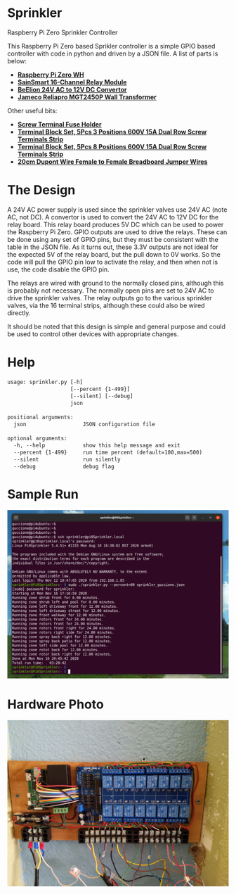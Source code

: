 # Sprinkler
Raspberry Pi Zero Sprinkler Controller

This Raspberry Pi Zero based Sprikler controller is a simple GPIO based controller with code in python and driven by a JSON file.  A list of parts is below:

* [**Raspberry Pi Zero WH**](https://smile.amazon.com/Raspberry-Pi-Zero-WH-Pre-soldered/dp/B07B8MMD3V/)
* [**SainSmart 16-Channel Relay Module**](https://smile.amazon.com/gp/product/B0057OC66U/)
* [**BeElion 24V AC to 12V DC Convertor**](https://smile.amazon.com/gp/product/B01JD6ASF8/)
* [**Jameco Reliapro MGT2450P Wall Transformer**](https://smile.amazon.com/gp/product/B01N3ALUBS/)

Other useful bits:

* [**Screw Terminal Fuse Holder**](https://smile.amazon.com/gp/product/B072YLL65L/)
* [**Terminal Block Set, 5Pcs 3 Positions 600V 15A Dual Row Screw Terminals Strip**](https://smile.amazon.com/gp/product/B07Y21YYVD/)
* [**Terminal Block Set, 5Pcs 8 Positions 600V 15A Dual Row Screw Terminals Strip**](https://smile.amazon.com/gp/product/B07Y21HB4G/)
* [**20cm Dupont Wire Female to Female Breadboard Jumper Wires**](https://smile.amazon.com/gp/product/B07GCY6CH7/)

# The Design

A 24V AC power supply is used since the sprinkler valves use 24V AC (note AC, not DC).  A convertor is used to convert the 24V AC to 12V DC for the relay board.  This relay board produces 5V DC which can be used to power the Raspberry Pi Zero. GPIO outputs are used to drive the relays.  These can be done using any set of GPIO pins, but they must be consistent with the table in the JSON file.  As it turns out, these 3.3V outputs are not ideal for the expected 5V of the relay board, but the pull down to 0V works.  So the code will pull the GPIO pin low to activate the relay, and then when not is use, the code disable the GPIO pin.

The relays are wired with ground to the normally closed pins, although this is probably not necessary. The normally open pins are set to 24V AC to drive the sprinkler valves.  The relay outputs go to the various sprinkler valves, via the 16 terminal strips, although these could also be wired directly.

It should be noted that this design is simple and general purpose and could be used to control other devices with appropriate changes.

# Help
```
usage: sprinkler.py [-h]
                    [--percent {1-499}]
                    [--silent] [--debug]
                    json

positional arguments:
  json                  JSON configuration file

optional arguments:
  -h, --help            show this help message and exit
  --percent {1-499}     run time percent (default=100,max=500)
  --silent              run silently
  --debug               debug flag

```

# Sample Run

![Sample Run](Sprinkler_run.png)

# Hardware Photo

![Sprinkler Controller Photo](Sprinkler_photo.jpg)
